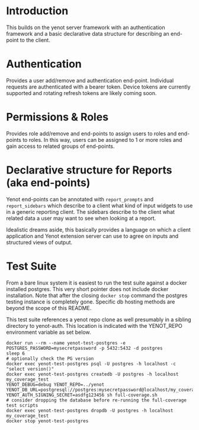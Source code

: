 # Introduction

This builds on the yenot server framework with an authentication framework and
a basic declarative data structure for describing an end-point to the client.

# Authentication

Provides a user add/remove and authentication end-point.  Individual requests
are authenticated with a bearer token.  Device tokens are currently supported
and rotating refresh tokens are likely coming soon.

# Permissions & Roles

Provides role add/remove and end-points to assign users to roles and end-points
to roles.  In this way, users can be assigned to 1 or more roles and gain
access to related groups of end-points.

# Declarative structure for Reports (aka end-points)

Yenot end-points can be annotated with `report_prompts` and `report_sidebars`
which describe to a client what kind of input widgets to use in a generic
reporting client.  The sidebars describe to the client what related data a user
may want to see when looking at a report.

Idealistic dreams aside, this basically provides a language on which a client
application and Yenot extension server can use to agree on inputs and
structured views of output.

# Test Suite

From a bare linux system it is easiest to run the test suite against a docker
installed postgres.  This very short pointer does not include docker
installation.  Note that after the closing `docker stop` command the postgres
testing instance is completely gone.  Specific db hosting methods are beyond
the scope of this README.

This test suite references a yenot repo clone as well presumably in a sibling
directory to yenot-auth.  This location is indicated with the YENOT_REPO
environment variable as set below.

```
docker run --rm --name yenot-test-postgres -e POSTGRES_PASSWORD=mysecretpassword -p 5432:5432 -d postgres
sleep 6
# optionally check the PG version
docker exec yenot-test-postgres psql -U postgres -h localhost -c "select version()"
docker exec yenot-test-postgres createdb -U postgres -h localhost my_coverage_test
YENOT_DEBUG=debug YENOT_REPO=../yenot YENOT_DB_URL=postgresql://postgres:mysecretpassword@localhost/my_coverage_test YENOT_AUTH_SIGNING_SECRET=asdfg123456 sh full-coverage.sh
# consider dropping the database before re-running the full-coverage test scripts
docker exec yenot-test-postgres dropdb -U postgres -h localhost my_coverage_test
docker stop yenot-test-postgres
```
